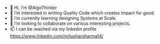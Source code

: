 - 👋 Hi, I’m @AlgoThinker
- 👀 I’m interested in writing Quality Code which creates impact for good.
- 🌱 I’m currently learning designing Systems at Scale.
- 💞️ I’m looking to collaborate on various interesting projects.
- 📫 I can be reached via my linkedin profile https://www.linkedin.com/in/tusharsharma14/

<!---
AlgoThinker/AlgoThinker is a ✨ special ✨ repository because its `README.md` (this file) appears on your GitHub profile.
You can click the Preview link to take a look at your changes.
--->
